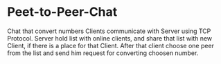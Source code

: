# Peet-to-Peer-Chat
Chat that convert numbers
Clients communicate with Server using TCP Protocol. 
Server hold list with online clients, and share that list with new Client, if there is a place for that Client.
After that client choose one peer from the list and send him request for converting choosen number.
